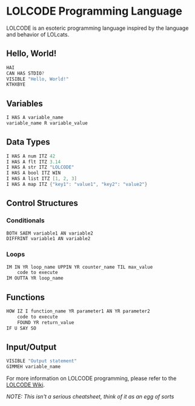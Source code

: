 # LOLCODE Programming Language

LOLCODE is an esoteric programming language inspired by the language and behavior of LOLcats.

## Hello, World!

```java
HAI
CAN HAS STDIO?
VISIBLE "Hello, World!"
KTHXBYE
```

## Variables

```java
I HAS A variable_name
variable_name R variable_value
```

## Data Types

```java
I HAS A num ITZ 42
I HAS A flt ITZ 3.14
I HAS A str ITZ "LOLCODE"
I HAS A bool ITZ WIN
I HAS A list ITZ [1, 2, 3]
I HAS A map ITZ {"key1": "value1", "key2": "value2"}
```

## Control Structures

### Conditionals

```java
BOTH SAEM variable1 AN variable2
DIFFRINT variable1 AN variable2
```

### Loops

```java
IM IN YR loop_name UPPIN YR counter_name TIL max_value
    code to execute
IM OUTTA YR loop_name
```

## Functions

```java
HOW IZ I function_name YR parameter1 AN YR parameter2
    code to execute
    FOUND YR return_value
IF U SAY SO
```

## Input/Output

```java
VISIBLE "Output statement"
GIMMEH variable_name
```

For more information on LOLCODE programming, please refer to the [LOLCODE Wiki](https://lolcode.fandom.com/wiki/LOLCODE_Wiki).

_NOTE: This isn't a serious cheatsheet, think of it as an egg of sorts_
